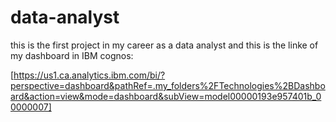 # data-analyst
this is the first project in my career as a data analyst
and this is the linke of my dashboard in IBM cognos:

[https://us1.ca.analytics.ibm.com/bi/?perspective=dashboard&pathRef=.my_folders%2FTechnologies%2BDashboard&action=view&mode=dashboard&subView=model00000193e957401b_00000007]
